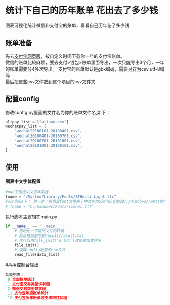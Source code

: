 # 统计下自己的历年账单  花出去了多少钱
图表可视化统计微信和支付宝的账单，看看自己历年花了多少钱
## 账单准备
先去[支付宝网页版](https://consumeprod.alipay.com/record/advanced.htm)，按自定义时间下载你一年的支付宝账单。      
微信的账单比较麻烦，要去支付>钱包>账单里面导出，一次只能导出3个月，一年的账单需要分4多次导出。
支付宝的账单默认是gbk编码，需要另存为csv utf-8编码    
最后把这些csv文件放到这个项目的csv文件夹    

## 配置config
修改config.py里面的文件名为你的账单文件名,如下：
```python
alipay_list = ["alipay.csv"]
wechatpay_list = [
    "wechat20180101-20180401.csv",
    "wechat20180401-20180701.csv",
    "wechat20180701-20181001.csv",
    "wechat20181001-20190101.csv",
]
```
## 使用

#### 图表中文字体配置

```python
#mac下指定中文字体路径
fname = "/System/Library/Fonts/STHeiti Light.ttc"
#windows下： 第一步：将项目font文件夹下中文字体Simhei复制到C:/Windows/Fonts的字体目录中
# fname = "C:/Windows/Fonts/simhei.ttf"
```

执行脚本主逻辑在main.py
```python
if __name__ == '__main__':
    # 初始化一下输出文件的环境
    # 默认把结果写到result/result.txt
    # 你可以用file_init('a.txt')改变输出文件名
    file_init()
    # 读取config配置的csv文件
    read_file(data_list)

```

####控制台输出
```python
功能列表：   
 0.全部账单统计                                                                             
 1.支付宝交易类型饼状图
 2.微信交易类型饼状图
 11.支付宝年度账单统计
 12.支付宝历年账单收支堆积柱状图
```
